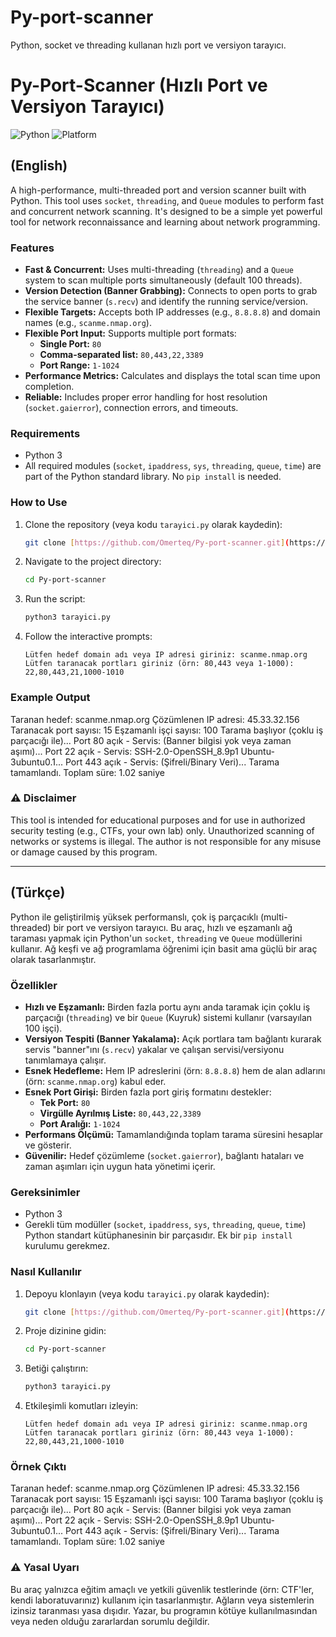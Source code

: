 # Py-port-scanner
Python, socket ve threading kullanan hızlı port ve versiyon tarayıcı.
# Py-Port-Scanner (Hızlı Port ve Versiyon Tarayıcı)

![Python](https://img.shields.io/badge/Python-3776AB?style=for-the-badge&logo=python&logoColor=white)
![Platform](https://img.shields.io/badge/Platform-Linux%20|%20Windows%20|%20macOS-brightgreen?style=for-the-badge)

## (English)

A high-performance, multi-threaded port and version scanner built with Python. This tool uses `socket`, `threading`, and `Queue` modules to perform fast and concurrent network scanning. It's designed to be a simple yet powerful tool for network reconnaissance and learning about network programming.

### Features
* **Fast & Concurrent:** Uses multi-threading (`threading`) and a `Queue` system to scan multiple ports simultaneously (default 100 threads).
* **Version Detection (Banner Grabbing):** Connects to open ports to grab the service banner (`s.recv`) and identify the running service/version.
* **Flexible Targets:** Accepts both IP addresses (e.g., `8.8.8.8`) and domain names (e.g., `scanme.nmap.org`).
* **Flexible Port Input:** Supports multiple port formats:
    * **Single Port:** `80`
    * **Comma-separated list:** `80,443,22,3389`
    * **Port Range:** `1-1024`
* **Performance Metrics:** Calculates and displays the total scan time upon completion.
* **Reliable:** Includes proper error handling for host resolution (`socket.gaierror`), connection errors, and timeouts.

### Requirements
* Python 3
* All required modules (`socket`, `ipaddress`, `sys`, `threading`, `queue`, `time`) are part of the Python standard library. No `pip install` is needed.

### How to Use
1.  Clone the repository (veya kodu `tarayici.py` olarak kaydedin):
    ```bash
    git clone [https://github.com/Omerteq/Py-port-scanner.git](https://github.com/Omerteq/Py-port-scanner.git)
    ```
2.  Navigate to the project directory:
    ```bash
    cd Py-port-scanner
    ```
3.  Run the script:
    ```bash
    python3 tarayici.py
    ```
4.  Follow the interactive prompts:
    ```
    Lütfen hedef domain adı veya IP adresi giriniz: scanme.nmap.org
    Lütfen taranacak portları giriniz (örn: 80,443 veya 1-1000): 22,80,443,21,1000-1010
    ```

### Example Output
Taranan hedef: scanme.nmap.org Çözümlenen IP adresi: 45.33.32.156 Taranacak port sayısı: 15 Eşzamanlı işçi sayısı: 100 Tarama başlıyor (çoklu iş parçacığı ile)...
Port 80 açık - Servis: (Banner bilgisi yok veya zaman aşımı)... Port 22 açık - Servis: SSH-2.0-OpenSSH_8.9p1 Ubuntu-3ubuntu0.1... Port 443 açık - Servis: (Şifreli/Binary Veri)...
Tarama tamamlandı. Toplam süre: 1.02 saniye

### ⚠️ Disclaimer

This tool is intended for educational purposes and for use in authorized security testing (e.g., CTFs, your own lab) only. Unauthorized scanning of networks or systems is illegal. The author is not responsible for any misuse or damage caused by this program.

---

## (Türkçe)

Python ile geliştirilmiş yüksek performanslı, çok iş parçacıklı (multi-threaded) bir port ve versiyon tarayıcı. Bu araç, hızlı ve eşzamanlı ağ taraması yapmak için Python'un `socket`, `threading` ve `Queue` modüllerini kullanır. Ağ keşfi ve ağ programlama öğrenimi için basit ama güçlü bir araç olarak tasarlanmıştır.

### Özellikler

* **Hızlı ve Eşzamanlı:** Birden fazla portu aynı anda taramak için çoklu iş parçacığı (`threading`) ve bir `Queue` (Kuyruk) sistemi kullanır (varsayılan 100 işçi).
* **Versiyon Tespiti (Banner Yakalama):** Açık portlara tam bağlantı kurarak servis "banner"ını (`s.recv`) yakalar ve çalışan servisi/versiyonu tanımlamaya çalışır.
* **Esnek Hedefleme:** Hem IP adreslerini (örn: `8.8.8.8`) hem de alan adlarını (örn: `scanme.nmap.org`) kabul eder.
* **Esnek Port Girişi:** Birden fazla port giriş formatını destekler:
    * **Tek Port:** `80`
    * **Virgülle Ayrılmış Liste:** `80,443,22,3389`
    * **Port Aralığı:** `1-1024`
* **Performans Ölçümü:** Tamamlandığında toplam tarama süresini hesaplar ve gösterir.
* **Güvenilir:** Hedef çözümleme (`socket.gaierror`), bağlantı hataları ve zaman aşımları için uygun hata yönetimi içerir.

### Gereksinimler

* Python 3
* Gerekli tüm modüller (`socket`, `ipaddress`, `sys`, `threading`, `queue`, `time`) Python standart kütüphanesinin bir parçasıdır. Ek bir `pip install` kurulumu gerekmez.

### Nasıl Kullanılır

1.  Depoyu klonlayın (veya kodu `tarayici.py` olarak kaydedin):
    ```bash
    git clone [https://github.com/Omerteq/Py-port-scanner.git](https://github.com/Omerteq/Py-port-scanner.git)
    ```
2.  Proje dizinine gidin:
    ```bash
    cd Py-port-scanner
    ```
3.  Betiği çalıştırın:
    ```bash
    python3 tarayici.py
    ```
4.  Etkileşimli komutları izleyin:
    ```
    Lütfen hedef domain adı veya IP adresi giriniz: scanme.nmap.org
    Lütfen taranacak portları giriniz (örn: 80,443 veya 1-1000): 22,80,443,21,1000-1010
    ```

### Örnek Çıktı
Taranan hedef: scanme.nmap.org Çözümlenen IP adresi: 45.33.32.156 Taranacak port sayısı: 15 Eşzamanlı işçi sayısı: 100 Tarama başlıyor (çoklu iş parçacığı ile)...
Port 80 açık - Servis: (Banner bilgisi yok veya zaman aşımı)... Port 22 açık - Servis: SSH-2.0-OpenSSH_8.9p1 Ubuntu-3ubuntu0.1... Port 443 açık - Servis: (Şifreli/Binary Veri)...
Tarama tamamlandı. Toplam süre: 1.02 saniye

### ⚠️ Yasal Uyarı

Bu araç yalnızca eğitim amaçlı ve yetkili güvenlik testlerinde (örn: CTF'ler, kendi laboratuvarınız) kullanım için tasarlanmıştır. Ağların veya sistemlerin izinsiz taranması yasa dışıdır. Yazar, bu programın kötüye kullanılmasından veya neden olduğu zararlardan sorumlu değildir.
